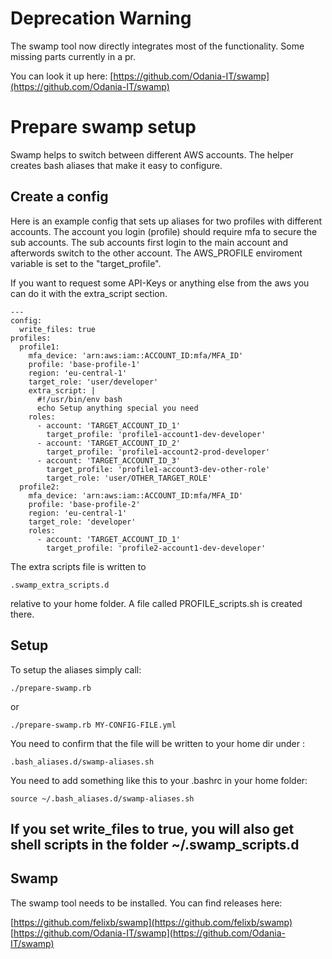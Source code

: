 # Deprecation Warning

The swamp tool now directly integrates most of the functionality. Some missing parts currently in a pr.

You can look it up here:
[https://github.com/Odania-IT/swamp](https://github.com/Odania-IT/swamp)


# Prepare swamp setup

Swamp helps to switch between different AWS accounts. The helper creates bash aliases that make it easy to configure.

## Create a config

Here is an example config that sets up aliases for two profiles with different accounts. The account you login (profile)
should require mfa to secure the sub accounts. The sub accounts first login to the main account and afterwords switch
to the other account. The AWS_PROFILE enviroment variable is set to the "target_profile".

If you want to request some API-Keys or anything else from the aws you can do it with the extra_script section.

    ---
    config:
      write_files: true
    profiles:
      profile1:
        mfa_device: 'arn:aws:iam::ACCOUNT_ID:mfa/MFA_ID'
        profile: 'base-profile-1'
        region: 'eu-central-1'
        target_role: 'user/developer'
        extra_script: |
          #!/usr/bin/env bash
          echo Setup anything special you need
        roles:
          - account: 'TARGET_ACCOUNT_ID_1'
            target_profile: 'profile1-account1-dev-developer'
          - account: 'TARGET_ACCOUNT_ID_2'
            target_profile: 'profile1-account2-prod-developer'
          - account: 'TARGET_ACCOUNT_ID_3'
            target_profile: 'profile1-account3-dev-other-role'
            target_role: 'user/OTHER_TARGET_ROLE'
      profile2:
        mfa_device: 'arn:aws:iam::ACCOUNT_ID:mfa/MFA_ID'
        profile: 'base-profile-2'
        region: 'eu-central-1'
        target_role: 'developer'
        roles:
          - account: 'TARGET_ACCOUNT_ID_1'
            target_profile: 'profile2-account1-dev-developer'

The extra scripts file is written to

	.swamp_extra_scripts.d

relative to your home folder. A file called PROFILE_scripts.sh is created there.

## Setup

To setup the aliases simply call:

    ./prepare-swamp.rb

or

    ./prepare-swamp.rb MY-CONFIG-FILE.yml

You need to confirm that the file will be written to your home dir under :

	.bash_aliases.d/swamp-aliases.sh

You need to add something like this to your .bashrc in your home folder:

	source ~/.bash_aliases.d/swamp-aliases.sh

## If you set write_files to true, you will also get shell scripts in the folder ~/.swamp_scripts.d

## Swamp

The swamp tool needs to be installed. You can find releases here:

[https://github.com/felixb/swamp](https://github.com/felixb/swamp)
[https://github.com/Odania-IT/swamp](https://github.com/Odania-IT/swamp)
